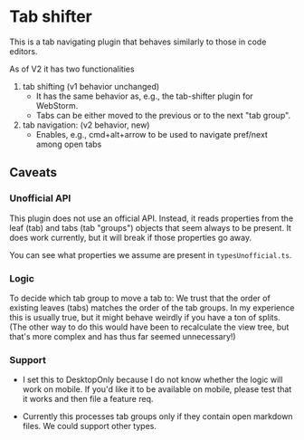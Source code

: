 # Tab shifter

This is a tab navigating plugin that behaves similarly to those in code editors.

As of V2 it has two functionalities
1. tab shifting  (v1 behavior unchanged)
	- It has the same behavior as, e.g., the tab-shifter plugin for WebStorm.
	- Tabs can be either moved to the previous or to the next "tab group".
2. tab navigation: (v2 behavior, new)
   - Enables, e.g., cmd+alt+arrow to be used to navigate pref/next among open tabs

## Caveats
### Unofficial API
This plugin does not use an official API. Instead, it reads properties from
the leaf (tab) and tabs (tab "groups") objects that seem always to be present.
It does work currently, but it will break if those properties go away. 

You can see what properties we assume are present in `typesUnofficial.ts`.

### Logic
To decide which tab group to move a tab to: 
We trust that the order of existing leaves (tabs) matches the
order of the tab groups. In my experience this is usually true, but
it might behave weirdly if you have a ton of splits. (The other way to do this 
would have been to recalculate the view tree, but that's more complex and has
thus far seemed unnecessary!)

### Support
- I set this to DesktopOnly because I do not know whether the logic will work 
on mobile. If you'd like it to be available on mobile, please test that it works
and then file a feature req.

- Currently this processes tab groups only if they contain open markdown files.
We could support other types.
